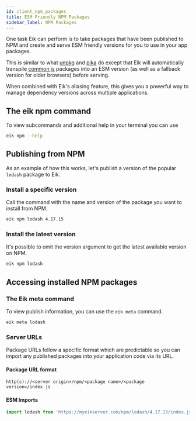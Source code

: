 ```yaml
---
id: client_npm_packages
title: ESM Friendly NPM Packages
sidebar_label: NPM Packages
---
```


One task Eik can perform is to take packages that have been published to NPM and create and serve ESM friendly versions for you to use in your app packages.

This is similar to what [unpkg](https://unpkg.com/) and [pika](https://www.pika.dev/) do except that Eik will automatically transpile [common js](https://en.wikipedia.org/wiki/CommonJS) packages into an ESM version (as well as a fallback version for older browsers) before serving.

When combined with Eik's aliasing feature, this gives you a powerful way to manage dependency versions across multiple applications.

## The eik npm command

To view subcommands and additional help in your terminal you can use

```sh
eik npm --help
```

## Publishing from NPM

As an example of how this works, let's publish a version of the popular `lodash` package to Eik.

### Install a specific version 

Call the command with the name and version of the package you want to install from NPM.

```sh
eik npm lodash 4.17.15
```

### Install the latest version

It's possible to omit the version argument to get the latest available version on NPM.

```sh
eik npm lodash
```

## Accessing installed NPM packages

### The Eik meta command

To view publish information, you can use the `eik meta` command.

```sh
eik meta lodash
```

### Server URLs

Package URLs follow a specific format which are predictable so you can import any published packages into your application code via its URL.

#### Package URL format

```
http(s)://<server origin>/npm/<package name>/<package version>/index.js
```

#### ESM Imports

```js
import lodash from 'https://myeikserver.com/npm/lodash/4.17.15/index.js'
```